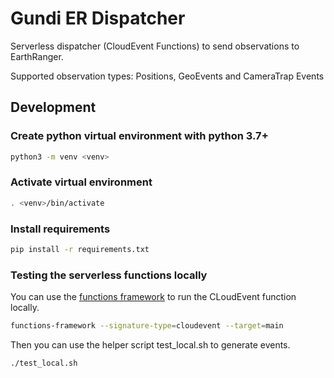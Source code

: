 # Gundi ER Dispatcher
Serverless dispatcher (CloudEvent Functions) to send observations to EarthRanger.


Supported observation types: Positions, GeoEvents and  CameraTrap Events

## Development
### Create python virtual environment with python 3.7+
```bash
python3 -m venv <venv>
```

### Activate virtual environment
```bash
. <venv>/bin/activate
```

### Install requirements
```bash
pip install -r requirements.txt
```

### Testing the serverless functions locally
You can use the [functions framework](https://cloud.google.com/functions/docs/running/function-frameworks) to run the CLoudEvent function locally.
```bash
functions-framework --signature-type=cloudevent --target=main
```
Then you can use the helper script test_local.sh to generate events.
```bash
./test_local.sh
```
